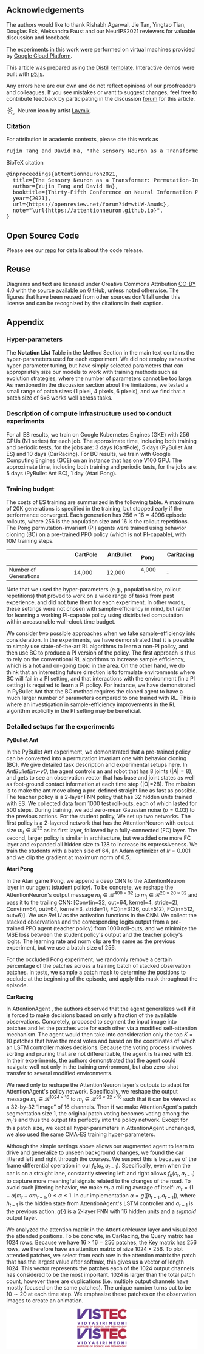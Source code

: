 <div class="l-page">

## Acknowledgements

The authors would like to thank Rishabh Agarwal, Jie Tan, Yingtao Tian, Douglas Eck, Aleksandra Faust and our NeurIPS2021 reviewers for valuable discussion and feedback.

The experiments in this work were performed on virtual machines provided by [Google Cloud Platform](https://cloud.google.com/).

This article was prepared using the [Distill](https://distill.pub) [template](https://github.com/distillpub/template). Interactive demos were built with [p5.js](https://p5js.org).

Any errors here are our own and do not reflect opinions of our proofreaders and colleagues. If you see mistakes or want to suggest changes, feel free to contribute feedback by participating in the discussion [forum](https://github.com/attentionneuron/attentionneuron.github.io/issues) for this article.

<div style="text-align: left;">
<img src="assets/svg/neuron.svg" alt="Vision Icon by artist Laymik on Noun Project." style="display: block; margin: auto; width: 4.5%;" align="left"/>&nbsp;&nbsp;Neuron icon by artist <a href="https://thenounproject.com/Maludk/collection/human-anatomy-line-icons/">Laymik</a>.
</div>

<h3 id="citation">Citation</h3>

For attribution in academic contexts, please cite this work as

<pre class="citation short">Yujin Tang and David Ha, "The Sensory Neuron as a Transformer: Permutation-Invariant Neural Networks for Reinforcement Learning", 2021.</pre>

BibTeX citation

<pre class="citation long">
@inproceedings{attentionneuron2021,
&nbsp;&nbsp;title={The Sensory Neuron as a Transformer: Permutation-Invariant Neural Networks for Reinforcement Learning},
&nbsp;&nbsp;author={Yujin Tang and David Ha},
&nbsp;&nbsp;booktitle={Thirty-Fifth Conference on Neural Information Processing Systems},
&nbsp;&nbsp;year={2021},
&nbsp;&nbsp;url={https://openreview.net/forum?id=wtLW-Amuds},
&nbsp;&nbsp;note="\url{https://attentionneuron.github.io}",
}
</pre>

## Open Source Code

Please see our [repo](https://github.com/google/brain-tokyo-workshop) for details about the code release.

## Reuse

Diagrams and text are licensed under Creative Commons Attribution [CC-BY 4.0](https://creativecommons.org/licenses/by/4.0/) with the [source available on GitHub](https://github.com/attentionneuron/attentionneuron.github.io), unless noted otherwise. The figures that have been reused from other sources don’t fall under this license and can be recognized by the citations in their caption.

## Appendix

### Hyper-parameters

The **Notation List** Table in the Method Section in the main text contains the hyper-parameters used for each experiment. We did not employ exhaustive hyper-parameter tuning, but have simply selected parameters that can appropriately size our models to work with training methods such as evolution strategies, where the number of parameters cannot be too large. As mentioned in the discussion section about the limitations, we tested a small range of patch sizes (1 pixel, 4 pixels, 6 pixels), and we find that a patch size of 6x6 works well across tasks.

### Description of compute infrastructure used to conduct experiments

For all ES results, we train on Google Kubernetes Engines (GKE) with 256 CPUs (N1 series) for each job.
The approximate time, including both training and periodic tests, for the jobs are: 3 days (CartPole), 5 days (PyBullet Ant ES) and 10 days (CarRacing).
For BC results, we train with Google Computing Engines (GCE) on an instance that has one V100 GPU.
The approximate time, including both training and periodic tests, for the jobs are: 5 days (PyBullet Ant BC), 1 day (Atari Pong).

### Training budget

The costs of ES training are summarized in the following table. A maximum of 20K generations is specified in the training, but stopped early if the performance converged. Each generation has $256 \times 16=4096$ episode rollouts, where $256$ is the population size and $16$ is the rollout repetitions. The Pong permutation-invariant (PI) agents were trained using behavior cloning (BC) on a pre-trained PPO policy (which is not PI-capable), with 10M training steps.

|   | &nbsp; CartPole &nbsp; | &nbsp; AntBullet &nbsp; | &nbsp; Pong &nbsp; | &nbsp; CarRacing &nbsp; |
|---|---|---|---|---|
| Number of Generations &nbsp; | &nbsp; 14,000 &nbsp; | &nbsp; 12,000 &nbsp; | &nbsp; 4,000 &nbsp; | &nbsp; - &nbsp; |

Note that we used the hyper-parameters (e.g., population size, rollout repetitions) that proved to work on a wide range of tasks from past experience, and did not tune them for each experiment. In other words, these settings were not chosen with sample-efficiency in mind, but rather for learning a working PI-capable policy using distributed computation within a reasonable wall-clock time budget.

We consider two possible approaches when we take sample-efficiency into consideration.
In the experiments, we have demonstrated that it is possible to simply use state-of-the-art RL algorithms to learn a non-PI policy, and then use BC to produce a PI version of the policy.
The first approach is thus to rely on the conventional RL algorithms to increase sample efficiency, which is a hot and on-going topic in the area. On the other hand, we do think that an interesting future direction is to formulate environments where BC will fail in a PI setting, and that interactions with the environment (in a PI setting) is required to learn a PI policy. For instance, we have demonstrated in PyBullet Ant that the BC method requires the cloned agent to have a much larger number of parameters compared to one trained with RL. This is where an investigation in sample-efficiency improvements in the RL algorithm explicitly in the PI setting may be beneficial.

### Detailed setups for the experiments

**PyBullet Ant**

In the PyBullet Ant experiment, we demonstrated that a pre-trained policy can be converted into a permutation invariant one with behavior cloning (BC). We give detailed task description and experimental setups here. In *AntBulletEnv-v0*, the agent controls an ant robot that has 8 joints ($|A| = 8$), and gets to see an observation vector that has base and joint states as well as foot-ground contact information at each time step (|O|=28). The mission is to make the ant move along a pre-defined straight line as fast as possible.
The teacher policy is a 2-layer FNN policy that has 32 hidden units trained with ES. We collected data from 1000 test roll-outs, each of which lasted for 500 steps. During training, we add zero-mean Gaussian noise ($\sigma=0.03$) to the previous actions. For the student policy, We set up two networks. The first policy is a 2-layered network that has the AttentionNeuron with output size $m_t \in \mathcal{R}^{32}$ as its first layer, followed by a fully-connected (FC) layer. The second, larger policy is similar in architecture, but we added one more FC layer and expanded all hidden size to $128$ to increase its expressiveness. We train the students with a batch size of $64$, an Adam optimizer of $lr=0.001$ and we clip the gradient at maximum norm of $0.5$.

**Atari Pong**

In the Atari game Pong, we append a deep CNN to the AttentionNeuron layer in our agent (student policy). To be concrete, we reshape the AttentionNeuron's output message $m_t \in \mathcal{R}^{400 \times 32}$ to $m_t \in \mathcal{R}^{20 \times 20 \times 32}$ and pass it to the trailing CNN: [Conv(in=32, out=64, kernel=4, stride=2), Conv(in=64, out=64, kernel=3, stride=1), FC(in=3136, out=512), FC(in=512, out=6)]. We use $ReLU$ as the activation functions in the CNN. We collect the stacked observations and the corresponding logits output from a pre-trained PPO agent (teacher policy) from 1000 roll-outs, and we minimize the MSE loss between the student policy's output and the teacher policy's logits. The learning rate and norm clip are the same as the previous experiment, but we use a batch size of $256$.

For the occluded Pong experiment, we randomly remove a certain percentage of the patches across a training batch of stacked observation patches. In tests, we sample a patch mask to determine the positions to occlude at the beginning of the episode, and apply this mask throughout the episode.

**CarRacing**

In AttentionAgent <dt-cite key="attentionagent2020"></dt-cite>, the authors observed that the agent generalizes well if it is forced to make decisions based on only a fraction of the available observations. Concretely, <dt-cite key="attentionagent2020"></dt-cite> proposed to segment the input image into patches and let the patches vote for each other via a modified self-attention mechanism. The agent would then take into consideration only the top $K=10$ patches that have the most votes and based on the coordinates of which an LSTM controller makes decisions. Because the voting process involves sorting and pruning that are not differentiable, the agent is trained with ES. In their experiments, the authors demonstrated that the agent could navigate well not only in the training environment, but also zero-shot transfer to several modified environments.

We need only to reshape the AttentionNeuron layer's outputs to adapt for AttentionAgent's policy network. Specifically, we reshape the output message $m_t \in \mathcal{R}^{1024 \times 16}$ to $m_t \in \mathcal{R}^{32 \times 32 \times 16}$ such that it can be viewed as a 32-by-32 “image” of 16 channels. Then if we make AttentionAgent's patch segmentation size 1, the original patch voting becomes voting among the $m_t$'s and thus the output fits perfectly into the policy network. Except for this patch size, we kept all hyper-parameters in AttentionAgent unchanged, we also used the same CMA-ES training hyper-parameters.

Although the simple settings above allows our augmented agent to learn to drive and generalize to unseen background changes, we found the car jittered left and right through the courses. We suspect this is because of the frame differential operation in our $f_k(o_t, a_{t-1})$. Specifically, even when the car is on a straight lane, constantly steering left and right allows $f_k(o_t, a_{t-1})$ to capture more meaningful signals related to the changes of the road. To avoid such jittering behavior, we make $m_t$ a rolling average of itself: $m_t = (1 - \alpha)m_t + \alpha m_{t-1}, 0 \le \alpha \le 1$. In our implementation $\alpha = g([h_{t-1}, a_{t-1}])$, where $h_{t-1}$ is the hidden state from AttentionAgent's LSTM controller and $a_{t-1}$ is the previous action. $g(\cdot)$ is a 2-layer FNN with 16 hidden units and a $sigmoid$ output layer.

We analyzed the attention matrix in the AttentionNeuron layer and visualized the attended positions.
To be concrete, in CarRacing, the Query matrix has $1024$ rows.
Because we have $16 \times 16=256$ patches, the Key matrix has $256$ rows, we therefore have an attention matrix of size $1024 \times 256$.
To plot attended patches, we select from each row in the attention matrix the patch that has the largest value after softmax, this gives us a vector of length $1024$.
This vector represents the patches each of the $1024$ output channels has considered to be the most important.
$1024$ is larger than the total patch count, however there are duplications (i.e. multiple output channels have mostly focused on the same patches). The unique number turns out to be $10 \sim 20$ at each time step. We emphasize these patches on the observation images to create an animation.
</div>
</dt-appendix>

<section class="hero" style="background-color: white;">
  <div style="margin: 0px; margin-top: 5px;">
    <div class="container" style="text-align: center; vertica">
      <a href="https://vistec.ist/vision" target="_blank"><img src="assets/svg/vistec_color.svg" style="width: 130px; display: inline; margin: 0 100px;"></a>
      <a href="https://vistec.ist/" target="_blank"><img src="assets/svg/vistec_color.svg" class="vistec-offset" style="width: 130px; display: inline; margin: 0 100px; position:relative; "></a>
    </div>
  </div>
</section>

</body>